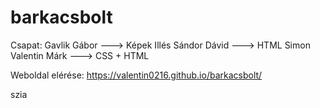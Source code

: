 # barkacsbolt

Csapat: Gavlik Gábor ---> Képek
        Illés Sándor Dávid ---> HTML
        Simon Valentin Márk ---> CSS + HTML
        
Weboldal elérése: https://valentin0216.github.io/barkacsbolt/


szia